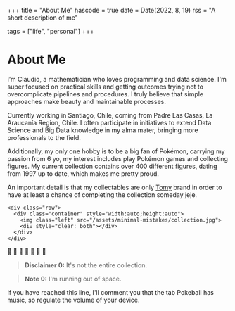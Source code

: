+++
title = "About Me"
hascode = true
date = Date(2022, 8, 19)
rss = "A short description of me"

tags = ["life", "personal"]
+++

# About Me

I’m Claudio, a mathematician who loves programming and data science.
I'm super focused on practical skills and getting outcomes trying not to overcomplicate pipelines and procedures.
I truly believe that simple approaches make beauty and maintainable processes.

Currently working in Santiago, Chile, coming from Padre Las Casas, La Araucanía Region, Chile.
I often participate in initiatives to extend Data Science and Big Data knowledge in my alma mater,
bringing more professionals to the field.

Additionally, my only one hobby is to be a big fan of Pokémon, carrying my passion from 6 yo,
my interest includes play Pokémon games and collecting figures.
My current collection contains over 400 different figures, dating from 1997 up to date, which makes me pretty proud.

An important detail is that my collectables are only [Tomy](https://en.wikipedia.org/wiki/Tomy) brand
in order to have at least a chance of completing the collection someday jeje.

~~~
<div class="row">
  <div class="container" style="width:auto;height:auto">
    <img class="left" src="/assets/minimal-mistakes/collection.jpg">
    <div style="clear: both"></div>
  </div>
</div>
~~~
:tada: :tada: :tada: :tada: :tada: :tada: :tada:

> **Disclaimer 0:** It's not the entire collection.

> **Note 0:** I'm running out of space.

If you have reached this line, I'll comment you that the tab Pokeball has music, so regulate the volume of your device.

